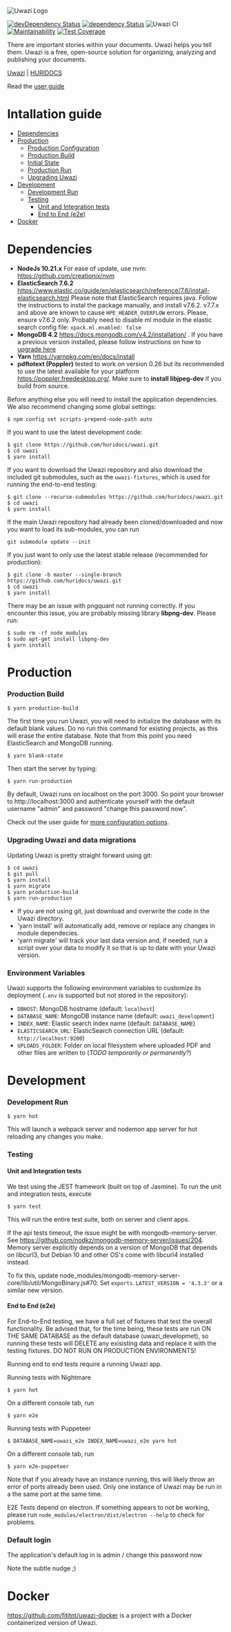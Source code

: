 <!-- @format -->

![Uwazi Logo](https://www.uwazi.io/wp-content/uploads/2017/09/cropped-uwazi-color-logo-300x68.png)

[![devDependency Status](https://david-dm.org/huridocs/uwazidocs/dev-status.svg)](https://david-dm.org/huridocs/uwazi#info=devDependencies)
[![dependency Status](https://david-dm.org/huridocs/uwazidocs/status.svg)](https://david-dm.org/huridocs/uwazi#info=dependencies)
![Uwazi CI](https://github.com/huridocs/uwazi/workflows/Uwazi%20CI/badge.svg)
[![Maintainability](https://api.codeclimate.com/v1/badges/8c98a251ca64daf434f2/maintainability)](https://codeclimate.com/github/huridocs/uwazi/maintainability)
[![Test Coverage](https://api.codeclimate.com/v1/badges/8c98a251ca64daf434f2/test_coverage)](https://codeclimate.com/github/huridocs/uwazi/test_coverage)

There are important stories within your documents. Uwazi helps you tell them. Uwazi is a free, open-source solution for organizing, analyzing and publishing your documents.

[Uwazi](https://www.uwazi.io/) | [HURIDOCS](https://huridocs.org/)

Read the [user guide](https://github.com/huridocs/uwazi/wiki)

# Intallation guide

- [Dependencies](#dependencies)
- [Production](#production)
  - [Production Configuration](#production-configuration-advanced)
  - [Production Build](#production-build)
  - [Initial State](#initial-state)
  - [Production Run](#production-run)
  - [Upgrading Uwazi](#upgrading-uwazi-migrations)
- [Development](#development)
  - [Development Run](#development-run)
  - [Testing](#testing)
    - [Unit and Integration tests](#unit-and-integration-tests)
    - [End to End (e2e)](#end-to-end-e2e)
- [Docker](#docker)

# Dependencies

- **NodeJs 10.21.x** For ease of update, use nvm: https://github.com/creationix/nvm
- **ElasticSearch 7.6.2** https://www.elastic.co/guide/en/elasticsearch/reference/7.6/install-elasticsearch.html Please note that ElasticSearch requires java.  Follow the instructions to instal the package manually, and install v7.6.2.  v7.7.x and above are known to cause `HPE_HEADER_OVERFLOW` errors.  Please, ensure v7.6.2 only.
  Probably need to disable ml module in the elastic search config file:
  `xpack.ml.enabled: false`
- **MongoDB 4.2** https://docs.mongodb.com/v4.2/installation/ .  If you have a previous version installed, please follow instructions on how to [upgrade here](https://docs.mongodb.com/manual/release-notes/4.2-upgrade-standalone/)
- **Yarn** https://yarnpkg.com/en/docs/install
- **pdftotext (Poppler)** tested to work on version 0.26 but its recommended to use the latest available for your platform https://poppler.freedesktop.org/. Make sure to **install libjpeg-dev** if you build from source.

Before anything else you will need to install the application dependencies.
We also recommend changing some global settings:

```
$ npm config set scripts-prepend-node-path auto
```

If you want to use the latest development code:

```
$ git clone https://github.com/huridocs/uwazi.git
$ cd uwazi
$ yarn install
```

If you want to download the Uwazi repository and also download the included git submodules, such as the `uwazi-fixtures`, which is used for running the end-to-end testing:

```
$ git clone --recurse-submodules https://github.com/huridocs/uwazi.git
$ cd uwazi
$ yarn install
```

If the main Uwazi repository had already been cloned/downloaded and now you want to load its sub-modules, you can run

```
git submodule update --init
```

If you just want to only use the latest stable release (recommended for production):

```
$ git clone -b master --single-branch https://github.com/huridocs/uwazi.git
$ cd uwazi
$ yarn install
```

There may be an issue with pngquant not running correctly. If you encounter this issue, you are probably missing library **libpng-dev**. Please run:

```
$ sudo rm -rf node_modules
$ sudo apt-get install libpng-dev
$ yarn install
```

# Production

### Production Build

```
$ yarn production-build
```

The first time you run Uwazi, you will need to initialize the database with its default blank values. Do no run this command for existing projects, as this will erase the entire database. Note that from this point you need ElasticSearch and MongoDB running.

```
$ yarn blank-state
```

Then start the server by typing:

```
$ yarn run-production
```

By default, Uwazi runs on localhost on the port 3000. So point your browser to http://localhost:3000 and authenticate yourself with the default username "admin" and password "change this password now".

Check out the user guide for [more configuration options](https://github.com/huridocs/uwazi/wiki/Install-Uwazi-on-your-server).

### Upgrading Uwazi and data migrations

Updating Uwazi is pretty straight forward using git:

```
$ cd uwazi
$ git pull
$ yarn install
$ yarn migrate
$ yarn production-build
$ yarn run-production
```

- If you are not using git, just download and overwrite the code in the Uwazi directory.
- 'yarn install' will automatically add, remove or replace any changes in module dependecies.
- 'yarn migrate' will track your last data version and, if needed, run a script over your data to modify it so that is up to date with your Uwazi version.

### Environment Variables

Uwazi supports the following environment variables to customize its deployment
(`.env` is supported but not stored in the repository):

- `DBHOST`: MongoDB hostname (default: `localhost`)
- `DATABASE_NAME`: MongoDB instance name (default: `uwazi_development`)
- `INDEX_NAME`: Elastic search index name (default: `DATABASE_NAME`)
- `ELASTICSEARCH_URL`: ElasticSearch connection URL (default: `http://localhost:9200`)
- `UPLOADS_FOLDER`: Folder on local filesystem where uploaded PDF and other files are written to (_TODO temporarily or permanently?_)

# Development

### Development Run

```
$ yarn hot
```

This will launch a webpack server and nodemon app server for hot reloading any changes you make.

### Testing

#### Unit and Integration tests

We test using the JEST framework (built on top of Jasmine). To run the unit and integration tests, execute

```
$ yarn test
```

This will run the entire test suite, both on server and client apps.

If the api tests timeout, the issue might be with mongodb-memory-server. See https://github.com/nodkz/mongodb-memory-server/issues/204. Memory server explicitly depends on a version of MongoDB that depends on libcurl3, but Debian 10 and other OS's come with libcurl4 installed instead.

To fix this, update node_modules/mongodb-memory-server-core/lib/util/MongoBinary.js#70.
Set `exports.LATEST_VERSION = '4.3.3'` or a similar new version.

#### End to End (e2e)

For End-to-End testing, we have a full set of fixtures that test the overall functionality. Be advised that, for the time being, these tests are run ON THE SAME DATABASE as the default database (uwazi_developmet), so running these tests will DELETE any exisisting data and replace it with the testing fixtures. DO NOT RUN ON PRODUCTION ENVIRONMENTS!

Running end to end tests require a running Uwazi app.

Running tests with Nightmare
```
$ yarn hot
```

On a different console tab, run

```
$ yarn e2e
```

Running tests with Puppeteer

```
$ DATABASE_NAME=uwazi_e2e INDEX_NAME=uwazi_e2e yarn hot
```

On a different console tab, run

```
$ yarn e2e-puppeteer
```

Note that if you already have an instance running, this will likely throw an error of ports already been used. Only one instance of Uwazi may be run in a the same port at the same time.

E2E Tests depend on electron. If something appears to not be working, please run `node_modules/electron/dist/electron --help` to check for problems.

### Default login

The application's default log in is admin / change this password now

Note the subtle nudge ;)

# Docker

https://github.com/fititnt/uwazi-docker is a project with a Docker containerized version of Uwazi.
